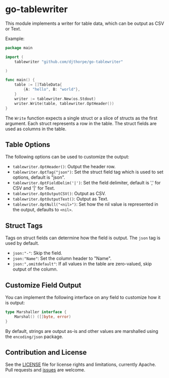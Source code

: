 # go-tablewriter

This module implements a writer for table data, which can be output as CSV or Text.

Example:

```go
package main

import (
    tablewriter "github.com/djthorpe/go-tablewriter"

)

func main() {
	table := []TableData{
		{A: "hello", B: "world"},
	}
    writer := tablewriter.New(os.Stdout)
    writer.Write(table, tablewriter.OptHeader())
}
```

The `Write` function expects a single struct or a slice of structs as the first argument. Each struct represents a row in the table. The struct fields are used as columns in the table.

## Table Options

The following options can be used to customize the output:

  - `tablewriter.OptHeader()`: Output the header row.
  - `tablewriter.OptTag("json")`: Set the struct field tag which is used to set options, default is "json".
  - `tablewriter.OptFieldDelim('|')`: Set the field delimiter, default is ',' for CSV and '|' for Text.
  - `tablewriter.OptOutputCSV()`: Output as CSV.
  - `tablewriter.OptOutputText()`: Output as Text.
  - `tablewriter.OptNull("<nil>")`: Set how the nil value is represented in the output, defaults to `<nil>`.

## Struct Tags

Tags on struct fields can determine how the field is output. The `json` tag is used by default.

  - `json:"-"`: Skip the field.
  - `json:"Name"`: Set the column header to "Name".
  - `json:",omitdefault"`: If all values in the table are zero-valued, skip output of the column.

## Customize Field Output

You can implement the following interface on any field to customize how it is output:

```go
type Marshaller interface {
	Marshal() ([]byte, error)
}
```

By default, strings are output as-is and other values are marshalled using the `encoding/json` package.

## Contribution and License

See the [LICENSE](LICENSE) file for license rights and limitations, currently Apache. Pull requests and [issues](https://github.com/djthorpe/go-tablewriter/issues) are welcome.
